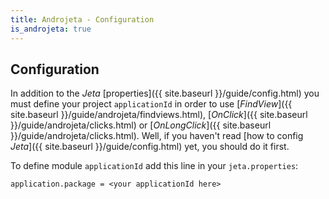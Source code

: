```yaml
---
title: Androjeta - Configuration
is_androjeta: true
---
```


<div class="page-header">
    <h2>Configuration</h2>
</div>

In addition to the *Jeta* [properties]({{ site.baseurl }}/guide/config.html) you must define your project `applicationId` in order to use [*FindView*]({{ site.baseurl }}/guide/androjeta/findviews.html), [*OnClick*]({{ site.baseurl }}/guide/androjeta/clicks.html) or [*OnLongClick*]({{ site.baseurl }}/guide/androjeta/clicks.html). Well, if you haven't read [how to config *Jeta*]({{ site.baseurl }}/guide/config.html) yet, you should do it first.

To define module `applicationId` add this line in your `jeta.properties`:

```properties
application.package = <your applicationId here>
```
